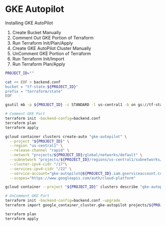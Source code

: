 # GKE Autopilot

Installing GKE AutoPilot

1. Create Bucket Manually
2. Comment Out GKE Portion of Terraform
3. Run Terraform Init/Plan/Apply
4. Create GKE AutoPilot Cluster Manually
5. UnComment GKE Portion of Terraform
6. Run Terraform Init/Import
7. Run Terraform Plan/Apply

```bash
PROJECT_ID=""

cat << EOF > backend.conf
bucket = "tf-state-${PROJECT_ID}"
prefix = "terraform/state"
EOF

gsutil mb -p ${PROJECT_ID} -c STANDARD -l us-central1 -b on gs://tf-state-${PROJECT_ID}

# Comment GKE Part
terraform init -backend-config=backend.conf
terraform plan
terraform apply

gcloud container clusters create-auto "gke-autopilot" \
  --project "${PROJECT_ID}" \
  --region "us-central1" \
  --release-channel "rapid" \
  --network "projects/${PROJECT_ID}/global/networks/default" \
  --subnetwork "projects/${PROJECT_ID}/regions/us-central1/subnetworks/default" \
  --cluster-ipv4-cidr "/17"\
  --services-ipv4-cidr "/22" \
  --service-account="gke-autopilot@${PROJECT_ID}.iam.gserviceaccount.com" \
  --scopes="https://www.googleapis.com/auth/cloud-platform"

gcloud container --project "${PROJECT_ID}" clusters describe "gke-autopilot" --region "us-central1"

# UnComment GKE Part
terraform init -backend-config=backend.conf -upgrade
terraform import google_container_cluster.gke-autopilot projects/${PROJECT_ID}/locations/us-central1/clusters/gke-autopilot

terraform plan
terraform apply
```

